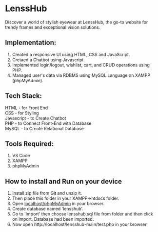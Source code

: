 # LenssHub
Discover a world of stylish eyewear at LenssHub, the go-to website for trendy frames and exceptional vision solutions.<br>
## Implementation:
1. Created a responsive UI using HTML, CSS and JavaScript.
2. Cretaed a Chatbot using Javascript.
3. Implemented login/logout, wishlist, cart, and CRUD operations using PHP.
4. Managed user's data via RDBMS using MySQL Language on XAMPP (phpMyAdmin).
## Tech Stack:
HTML - for Front End<br>
CSS - for Styling<br>
Javascript - to Create Chatbot<br>
PHP - to Connect Front-End with Database<br>
MySQL - to Create Relational Database<br>
## Tools Required:
1. VS Code
2. XAMPP
3. phpMyAdmin
## How to install and Run on your device
1. Install zip file from Git and unzip it.
2. Then place this folder in your XAMPP->htdocs folder.
3. Open [localhost/phpMyAdmin](http://localhost/phpmyadmin/) in your browser.
4. Create database named 'lensshub'.
5. Go to 'Import' then choose lensshub.sql file from folder and then click on import. Database had been imported.
6. Now open http://localhost/lensshub-main/test.php in your browser.
